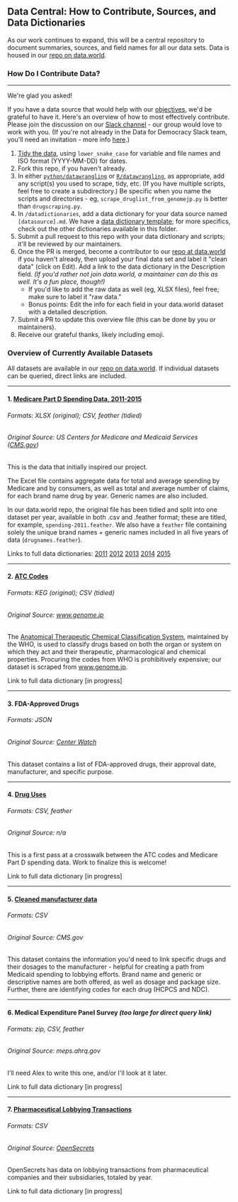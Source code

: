 ## Data Central: How to Contribute, Sources, and Data Dictionaries

As our work continues to expand, this will be a central repository to document summaries, sources,
and field names for all our data sets. Data is housed in our [repo on data.world](https://data.world/data4democracy/drug-spending).

### How Do I Contribute Data?

---

We're glad you asked!

If you have a data source that would help with our [objectives](../docs/objectives.md),
we'd be grateful to have it. Here's an overview of how to most effectively contribute. Please join
the discussion on our [Slack channel](https://datafordemocracy.slack.com/messages/drug-spending/) -
our group would love to work with you. (If you're not already in the Data for Democracy Slack team,
you'll need an invitation - more info [here](https://github.com/Data4Democracy/read-this-first).)

1. [Tidy the data](https://en.wikipedia.org/wiki/Tidy_data), using `lower_snake_case` for variable
and file names and ISO format (YYYY-MM-DD) for dates.
1. Fork this repo, if you haven't already.
1. In either [`python/datawrangling`](../python/datawrangling) or [`R/datawrangling`](../R/datawrangling), as appropriate, add any script(s) you used to scrape, tidy, etc. (If you have multiple scripts, feel free to create a subdirectory.) Be specific when you name the scripts and directories - eg, `scrape_druglist_from_genomejp.py` is better than `drugscraping.py`.
1. In `/datadictionaries`, add a data dictionary for your data source named `[datasource].md`. We have a [data dictionary template](TEMPLATE.md); for more specifics, check out the other dictionaries available in this folder.
1. Submit a pull request to this repo with your data dictionary and scripts; it'll be reviewed by our maintainers.
1. Once the PR is merged, become a contributor to our
[repo at data.world](https://data.world/data4democracy/drug-spending) if you haven't already, then
upload your final data set and label it "clean data" (click on Edit). Add a link to the data dictionary in the Description field. *(If you'd rather not join data.world, a maintainer can do this as well. It's a fun place, though!)*
    - If you'd like to add the raw data as well (eg, XLSX files), feel free; make sure to label it "raw data."
    - Bonus points: Edit the info for each field in your data.world dataset with a detailed description.
1. Submit a PR to update this overview file (this can be done by you or maintainers).
1. Receive our grateful thanks, likely including emoji.

### Overview of Currently Available Datasets

All datasets are available in our [repo on data.world](https://data.world/data4democracy/drug-spending). If individual datasets can be queried, direct links are included.

---

#### 1. [Medicare Part D Spending Data, 2011-2015](https://data.world/data4democracy/drug-spending/query/?query=--+Medicare_Drug_Spending_PartD_All_Drugs_YTD_2015_12_06_2016.xlsx%2FMethods+%28Medicare_Drug_Spending_PartD_All_Drugs_YTD_2015_12_06_2016.xlsx%29%0ASELECT+%2A+FROM+%60Medicare_Drug_Spending_PartD_All_Drugs_YTD_2015_12_06_2016.xlsx%2FMethods%60)

###### Formats: XLSX (original); CSV, feather (tidied)
###### Original Source: US Centers for Medicare and Medicaid Services ([CMS.gov](https://www.cms.gov/Research-Statistics-Data-and-Systems/Statistics-Trends-and-Reports/Information-on-Prescription-Drugs/Downloads/Part_D_All_Drugs_2015.zip))

This is the data that initially inspired our project.

The Excel file contains aggregate data for total and average spending by Medicare and by consumers,
as well as total and average number of claims, for each brand name drug by year. Generic names are
also included.

In our data.world repo, the original file has been tidied and split into one dataset per year,
available in both .csv and .feather format; these are titled, for example, `spending-2011.feather`.
We also have a `feather` file containing solely the unique brand names + generic names included in
all five years of data (`drugnames.feather`).

Links to full data dictionaries:
[2011](part-d_spending_2011.md)
[2012](part-d_spending_2012.md)
[2013](part-d_spending_2013.md)
[2014](part-d_spending_2014.md)
[2015](part-d_spending_2015.md)

---

#### 2. [ATC Codes](https://data.world/data4democracy/drug-spending/query/?query=--+atc-codes.csv%2Fatc-codes+%28atc-codes.csv%29%0ASELECT+%2A+FROM+%60atc-codes.csv%2Fatc-codes%60+LIMIT+5000)

###### Formats: KEG (original); CSV (tidied)
###### Original Source: www.genome.jp

The [Anatomical Therapeutic Chemical Classification System](https://en.wikipedia.org/wiki/Anatomical_Therapeutic_Chemical_Classification_System), maintained by the WHO, is used to classify drugs based on both the organ or system on which they act and their therapeutic, pharmacological and chemical properties. Procuring the codes from WHO is prohibitively expensive; our dataset is scraped from www.genome.jp.

Link to full data dictionary [in progress]

---

#### 3. FDA-Approved Drugs

###### Formats: JSON
###### Original Source: [Center Watch](http://www.centerwatch.com/drug-information/fda-approved-drugs/therapeutic-areas)

This dataset contains a list of FDA-approved drugs, their approval date, manufacturer, and specific
purpose.

---

#### 4. [Drug Uses](https://data.world/data4democracy/drug-spending/query/?query=--+drug_uses.csv%2Fdrug_uses+%28drug_uses.csv%29%0ASELECT+%2A+FROM+%60drug_uses.csv%2Fdrug_uses%60+LIMIT+5000)

###### Formats: CSV, feather
###### Original Source: n/a

This is a first pass at a crosswalk between the ATC codes and Medicare Part D spending data. Work to
finalize this is welcome!

Link to full data dictionary [in progress]

---

#### 5. [Cleaned manufacturer data](https://data.world/data4democracy/drug-spending/query/?query=--+drugdata_clean.csv%2Fdrugdata_clean+%28drugdata_clean.csv%29%0ASELECT+%2A+FROM+%60drugdata_clean.csv%2Fdrugdata_clean%60+LIMIT+5000)

###### Formats: CSV
###### Original Source: CMS.gov

This dataset contains the information you'd need to link specific drugs and their dosages to the manufacturer - helpful for creating a path from Medicaid spending to lobbying efforts. Brand name and generic or descriptive names are both offered, as well as dosage and package size. Further, there are identifying codes for each drug (HCPCS and NDC).

---

#### 6. Medical Expenditure Panel Survey *(too large for direct query link)*

###### Formats: zip, CSV, feather
###### Original Source: meps.ahrq.gov

I'll need Alex to write this one, and/or I'll look at it later.

Link to full data dictionary [in progress]

---

#### 7. [Pharmaceutical Lobbying Transactions](https://data.world/data4democracy/drug-spending/query/?query=--+Pharma_Lobby.csv%2FPharma_Lobby+%28Pharma_Lobby.csv%29%0ASELECT+%2A+FROM+%60Pharma_Lobby.csv%2FPharma_Lobby%60+LIMIT+5000)

###### Formats: CSV
###### Original Source: [OpenSecrets](https://www.opensecrets.org/lobby/indusclient.php?id=h04&year=2016)

OpenSecrets has data on lobbying transactions from pharmaceutical companies and their subsidiaries, totaled by year.

Link to full data dictionary [in progress]
